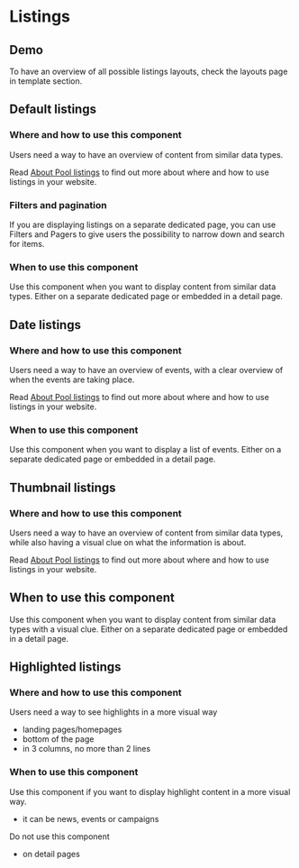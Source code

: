 # Listings

## Demo

To have an overview of all possible listings layouts, check the layouts page in template section.

## Default listings

### Where and how to use this component

Users need a way to have an overview of content from similar data types.  

Read [About Pool listings](https://webgate.ec.europa.eu/CITnet/confluence/x/vQJvK) to find out more about where and how to use listings in your website.

### Filters and pagination

If you are displaying listings on a separate dedicated page, you can use Filters and Pagers to give users the possibility to narrow down and search for items.

### When to use this component

Use this component when you want to display content from similar data types. Either on a separate dedicated page or embedded in a detail page.

## Date listings

### Where and how to use this component

Users need a way to have an overview of events, with a clear overview of when the events are taking place.  

Read [About Pool listings](https://webgate.ec.europa.eu/CITnet/confluence/x/vQJvK) to find out more about where and how to use listings in your website.

### When to use this component

Use this component when you want to display a list of events. Either on a separate dedicated page or embedded in a detail page.

## Thumbnail listings

### Where and how to use this component

Users need a way to have an overview of content from similar data types, while also having a visual clue on what the information is about.

Read [About Pool listings](https://webgate.ec.europa.eu/CITnet/confluence/x/vQJvK) to find out more about where and how to use listings in your website.

## When to use this component

Use this component when you want to display content from similar data types with a visual clue. Either on a separate dedicated page or embedded in a detail page.

## Highlighted listings

### Where and how to use this component

Users need a way to see highlights in a more visual way

- landing pages/homepages
- bottom of the page
- in 3 columns, no more than 2 lines

### When to use this component

Use this component if you want to display highlight content in a more visual way.

- it can be news, events or campaigns

Do not use this component

- on detail pages
